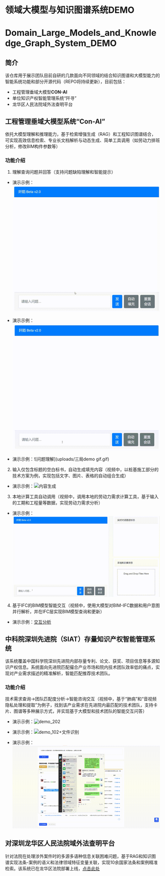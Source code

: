 # 领域大模型与知识图谱系统DEMO
# Domain_Large_Models_and_Knowledge_Graph_System_DEMO

## 简介
该仓库用于展示团队目前自研的几款面向不同领域的结合知识图谱和大模型能力的智能系统功能和部分开源代码（REPO将持续更新），目前包括：
- 工程管理垂域大模型**CON-AI**
- 单位知识产权智能管理系统“阡寻”
- 龙华区人民法院域外法查明平台

## 工程管理垂域大模型系统“Con-AI”

依托大模型理解和推理能力，基于检索增强生成（RAG）和工程知识图谱结合，可实现高效信息检索、专业长文档解析与动态生成、简单工具调用（如劳动力排班分析，修改BIM构件参数等）

### 功能介绍

1. 理解查询问题并回答（支持问题缺陷理解和智能提示）

- 演示示例：![问题查询](uploads/con-AI_low_level_2_refined.gif)

- 演示示例：![问题理解](uploads/con-AI_mid_level_1_refined.gif)
  
- 演示示例：![问题理解](uploads/三局demo gif.gif)

2. 输入仅包含标题的空白标书，自动生成填充内容（视频中，以桩基施工部分的技术方案为例，实现包括文字、图片、表格的自动组合生成）

- 演示示例：![内容生成](uploads/con-AI_high_level_2_refined.gif)

3. 本地计算工具自动调用（视频中，调用本地的劳动力需求计算工具，基于输入的工期和工程量等数据，实现劳动力需求分析）

- 演示示例：![需求分析](uploads/con-AI_high_level_1_refined.gif)

4. 基于IFC的BIM模型智能交互（视频中，使用大模型对BIM-IFC数据和用户意图并行解析，并在IFC层实现BIM模型查询和更新）

- 演示示例：[交互分析](uploads/con-AI_high_level_2_refined.mp4)

## 中科院深圳先进院（SIAT）存量知识产权智能管理系统

该系统覆盖中国科学院深圳先进院内部存量专利、论文、获奖、项目信息等多源知识产权信息。系统面向先进院匹配撮合产业市场和院内技术团队效率低的痛点，实现对产业需求描述的精准解析，智能匹配推荐技术团队。

### 功能介绍

技术需求查询→团队匹配度分析→智能咨询交互（视频中，基于“肺病”和“音视频隐私处理和提取”为例子，找到该产业需求在先进院内最匹配的技术团队，支持卡片、图谱等多种展示方式，并实现基于大模型和技术团队的智能交互问答）

- 演示示例：![demo_202](uploads/demo_202.gif)

- 演示示例：![demo_102+文件识别](uploads/demo_102+文件识别.gif)

- 演示示例：![demo-环绕智能+聊天](uploads/demo-环绕智能+聊天.gif)

## 对深圳龙华区人民法院域外法查明平台

针对法院在处理涉外案件时的多源多语种信息关联困难问题，基于RAG和知识图谱实现法条-案例的语义和法律领域特征变量关联，实现10余国家法条和案例精准检索。该系统已在龙华区法院部署上线，[点击此处](https://www.ywfcmpt.szlhcourt.gov.cn/home)


